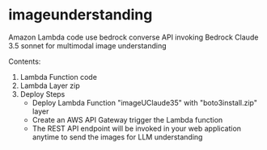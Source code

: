 # imageunderstanding
Amazon Lambda code use bedrock converse API invoking Bedrock Claude 3.5 sonnet for multimodal image understanding

Contents:

1.  Lambda Function code
2.  Lambda Layer zip
3.  Deploy Steps
    -  Deploy Lambda Function "imageUClaude35" with "boto3install.zip" layer
    -  Create an AWS API Gateway trigger the Lambda function
    -  The REST API endpoint will be invoked in your web application anytime to send the images for LLM understanding
